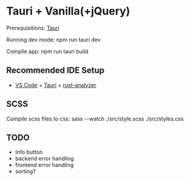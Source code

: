 # Tauri + Vanilla(+jQuery)

Prerequisitions:
[Tauri](https://tauri.app/v1/guides/getting-started/prerequisites)

Running dev mode: 
npm run tauri dev

Compile app:
npm run tauri build

## Recommended IDE Setup

- [VS Code](https://code.visualstudio.com/) + [Tauri](https://marketplace.visualstudio.com/items?itemName=tauri-apps.tauri-vscode) + [rust-analyzer](https://marketplace.visualstudio.com/items?itemName=rust-lang.rust-analyzer)

## SCSS
Compile scss files to css:
sass --watch ./src/style.scss ./src/styles.css


## TODO
- Info button 
- backend error handling
- frontend error handling
- sorting?